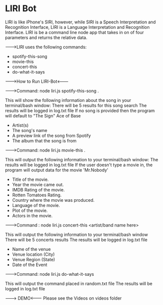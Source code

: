 # LIRI Bot


LIRI is like iPhone's SIRI, however, while SIRI is a Speech Interpretation and Recognition Interface, LIRI is a Language Interpretation and Recognition Interface. LIRI is be a command line node app that takes in on of four parameters and returns the relative data.

--->LIRI uses the following commands:
* spotify-this-song 
* movie-this 
* concert-this
* do-what-it-says

--->How to Run LIRI-Bot<---

--->Command: node liri.js spotify-this-song <song name here>.

This will show the following information about the song in your terminal/bash window:
There will be 5 results for this song search
The results will be logged in log.txt file
If no song is provided then the program will default to "The Sign" Ace of Base

* Artist(s)
* The song's name
* A preview link of the song from Spotify
* The album that the song is from



--->Command: node liri.js movie-this <movie name here>.

This will output the following information to your terminal/bash window:
The results will be logged in log.txt file
If the user doesn't type a movie in, the program will output data for the movie 'Mr.Nobody'

* Title of the movie.
* Year the movie came out.
* IMDB Rating of the movie.
* Rotten Tomatoes Rating.
* Country where the movie was produced.
* Language of the movie.
* Plot of the movie.
* Actors in the movie.



--->Command : node liri.js concert-this <artist/band name here>

This will output the following information to your terminal/bash window
There will be 5 concerts results 
The results will be logged in log.txt file

* Name of the venue
* Venue location (City)
* Venue Region (State)
* Date of the Event 


--->Command: node liri.js do-what-it-says

This will output the command placed in random.txt file
The results will be logged in log.txt file

---> DEMO<---
Please see the Videos on videos folder
